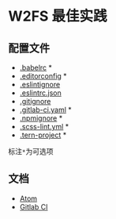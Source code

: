 # W2FS 最佳实践

## 配置文件

* [.babelrc](settings/.babelrc) *
* [.editorconfig](settings/.editorconfig) *
* [.eslintignore](settings/.eslintignore)
* [.eslintrc.json](settings/.eslintrc.json)
* [.gitignore](settings/.gitignore)
* [.gitlab-ci.yaml](settings/.gitlab-ci.yaml) *
* [.npmignore](settings/.npmignore) *
* [.scss-lint.yml](settings/.secc-lint.yml) *
* [.tern-project](settings/.tern-project) *

标注`*`为可选项

## 文档

* [Atom](docs/atom.md)
* [Gitlab CI](https://gitlab.com/gitlab-org/gitlab-ce/blob/master/doc/ci/yaml/README.md)
